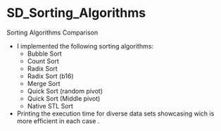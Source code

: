 # SD_Sorting_Algorithms
Sorting Algorithms Comparison
- I implemented the following sorting algorithms:
	- Bubble Sort
	- Count Sort
	- Radix Sort
	- Radix Sort (b16)
	- Merge Sort
	- Quick Sort (random pivot)
	- Quick Sort (Middle pivot)
	- Native STL Sort
- Printing the execution time for diverse data sets showcasing wich is more efficient in each case .	



